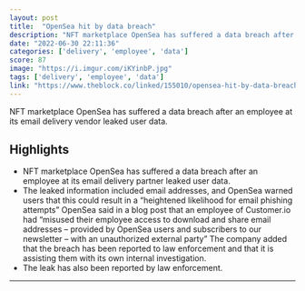 ```yaml
---
layout: post
title:  "OpenSea hit by data breach"
description: "NFT marketplace OpenSea has suffered a data breach after an employee at its email delivery vendor leaked user data."
date: "2022-06-30 22:11:36"
categories: ['delivery', 'employee', 'data']
score: 87
image: "https://i.imgur.com/iKYinbP.jpg"
tags: ['delivery', 'employee', 'data']
link: "https://www.theblock.co/linked/155010/opensea-hit-by-data-breach?utm_source=rss&amp;utm_medium=rss"
---
```


NFT marketplace OpenSea has suffered a data breach after an employee at its email delivery vendor leaked user data.

## Highlights

- NFT marketplace OpenSea has suffered a data breach after an employee at its email delivery partner leaked user data.
- The leaked information included email addresses, and OpenSea warned users that this could result in a “heightened likelihood for email phishing attempts” OpenSea said in a blog post that an employee of Customer.io had “misused their employee access to download and share email addresses – provided by OpenSea users and subscribers to our newsletter – with an unauthorized external party” The company added that the breach has been reported to law enforcement and that it is assisting them with its own internal investigation.
- The leak has also been reported by law enforcement.

---
